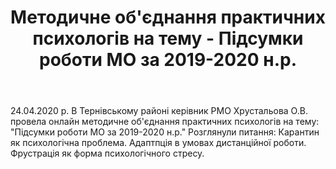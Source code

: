﻿---
title: Методичне об'єднання практичних психологів на тему - Підсумки роботи МО за 2019-2020 н.р.
---

24.04.2020 р. В Тернівському районі керівник РМО Хрустальова О.В. провела онлайн методичне об'єднання практичних психологів на тему: "Підсумки роботи МО за 2019-2020 н.р." Розглянули питання: Карантин як психологічна проблема. Адаптпція в умовах дистанційної роботи. Фрустрація як форма психологічного стресу.

<slideshow></slideshow>
